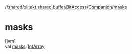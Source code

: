 //[shared](../../../../index.md)/[xlitekt.shared.buffer](../../index.md)/[BitAccess](../index.md)/[Companion](index.md)/[masks](masks.md)

# masks

[jvm]\
val [masks](masks.md): [IntArray](https://kotlinlang.org/api/latest/jvm/stdlib/kotlin/-int-array/index.html)
